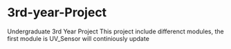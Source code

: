 # 3rd-year-Project
Undergraduate 3rd Year Project
This project include differenct modules, the first module is UV_Sensor
will continiously update
